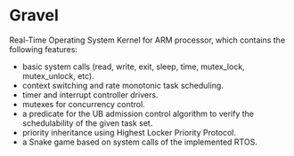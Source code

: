 # Gravel
  Real-Time Operating System Kernel for ARM processor, which contains the following features:
  
- basic system calls (read, write, exit, sleep, time, mutex_lock, mutex_unlock, etc).
- context switching and rate monotonic task scheduling.
- timer and interrupt controller drivers.
- mutexes for concurrency control.
- a predicate for the UB admission control algorithm to verify the schedulability of the given task set.
- priority inheritance using Highest Locker Priority Protocol.
- a Snake game based on system calls of the implemented RTOS.
